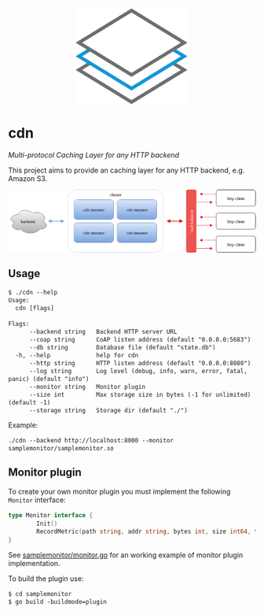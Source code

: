 <p align="center">
    <img align="center" src="docs/logo.png" height="200px"/>
</p>

# cdn

*Multi-protocol Caching Layer for any HTTP backend*

This project aims to provide an caching layer for any HTTP backend, e.g. Amazon S3.

<p align="center">
   <img align="center" src="docs/diagram.png"/>
</p>

## Usage

```
$ ./cdn --help
Usage:
  cdn [flags]

Flags:
      --backend string   Backend HTTP server URL
      --coap string      CoAP listen address (default "0.0.0.0:5683")
      --db string        Database file (default "state.db")
  -h, --help             help for cdn
      --http string      HTTP listen address (default "0.0.0.0:8080")
      --log string       Log level (debug, info, warn, error, fatal, panic) (default "info")
      --monitor string   Monitor plugin
      --size int         Max storage size in bytes (-1 for unlimited) (default -1)
      --storage string   Storage dir (default "./")
```

Example:

```
./cdn --backend http://localhost:8000 --monitor samplemonitor/samplemonitor.so
```

## Monitor plugin

To create your own monitor plugin you must implement the following `Monitor` interface:

```go
type Monitor interface {
        Init()
        RecordMetric(path string, addr string, bytes int, size int64, timestamp time.Time)
}
```

See [samplemonitor/monitor.go](samplemonitor/monitor.go) for an working example of monitor plugin implementation.

To build the plugin use:

```
$ cd samplemonitor
$ go build -buildmode=plugin
```